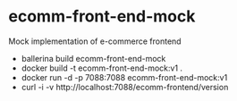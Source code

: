 # ecomm-front-end-mock
Mock implementation of e-commerce frontend

- ballerina build ecomm-front-end-mock
- docker build -t ecomm-front-end-mock:v1 .
- docker run -d -p 7088:7088 ecomm-front-end-mock:v1
- curl -i -v http://localhost:7088/ecomm-frontend/version
